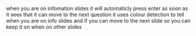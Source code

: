when you are on infomation slides it will automaticly press enter as soon as it sees that it can move to the next question
it uses colour detection to tell when you are on info slides and if you can move to the next slide so you can keep it on when on other slides